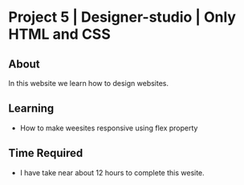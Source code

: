 # Project 5 | Designer-studio | Only HTML and CSS
## About
In this website we learn how to design websites.
## Learning
- How to make weesites responsive using flex property
## Time Required 
- I have take near about 12 hours to complete this wesite.
